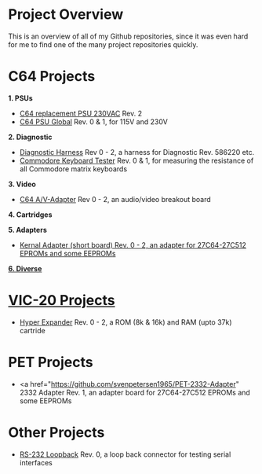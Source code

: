# Project Overview
This is an overview of all of my Github repositories, since it was even hard for me to find one of the many project repositories quickly.

# C64 Projects
<b>1. PSUs</b><br>
* <a href="https://github.com/svenpetersen1965/C64-replacement-PSU-230VAC-">C64 replacement PSU 230VAC</a> Rev. 2<br>
* <a href="https://github.com/svenpetersen1965/C64-PSU-Global">C64 PSU Global</a> Rev. 0 & 1, for 115V and 230V<br>

<b>2. Diagnostic</b><br>
* <a href="https://github.com/svenpetersen1965/C64-Diagnostic-Rev.-586220-Harness">Diagnostic Harness</a> Rev 0 - 2, a harness for Diagnostic Rev. 586220 etc. <br>
* <a href="https://github.com/svenpetersen1965/Commodore-Keyboard-Tester">Commodore Keyboard Tester</a> Rev. 0 & 1, for measuring the resistance of all Commodore matrix keyboards<br>

<b>3. Video</b><br>
* <a href="https://github.com/svenpetersen1965/C64-A-V-Adaptor">C64 A/V-Adapter</a> Rev 0 - 2, an audio/video breakout board<br>

<b>4. Cartridges</b><br>

<b>5. Adapters</b><br>
* <a href="https://github.com/svenpetersen1965/C64-Kernal-Adaptor-Switch-short-board-">Kernal Adapter (short board) Rev. 0 - 2, an adapter for 27C64-27C512 EPROMs and some EEPROMs

<b>6. Diverse</b><br>

# VIC-20 Projects
* <a href="https://github.com/svenpetersen1965/VIC-20-Hyper-Expander">Hyper Expander</a> Rev. 0 - 2, a ROM (8k & 16k) and RAM (upto 37k) cartride<br>

# PET Projects
  * <a href="https://github.com/svenpetersen1965/PET-2332-Adapter" 2332 Adapter</a> Rev. 1, an adapter board for 27C64-27C512 EPROMs and some EEPROMs
  
# Other Projects
  * <a href="https://github.com/svenpetersen1965/RS232-loopback">RS-232 Loopback</a> Rev. 0, a loop back connector for testing serial interfaces<br>
